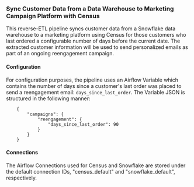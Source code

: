 ### Sync Customer Data from a Data Warehouse to Marketing Campaign Platform with Census

This reverse-ETL pipeline syncs customer data from a Snowflake data warehouse to a marketing platform using
Census for those customers who last ordered a configurable number of days before the current date. The
extracted customer information will be used to send personalized emails as part of an ongoing reengagement
campaign.

#### Configuration
For configuration purposes, the pipeline uses an Airflow Variable which contains the number of days since a
customer's last order was placed to send a reengagement email: ``days_since_last_order``. The Variable JSON is
structured in the following manner:

```
    {
        "campaigns": {
            "reengagement": {
                "days_since_last_order": 90
            }
        }
    }
```

#### Connections
The Airflow Connections used for Census and Snowflake are stored under the default connection IDs,
"census_default" and "snowflake_default", respectively.
